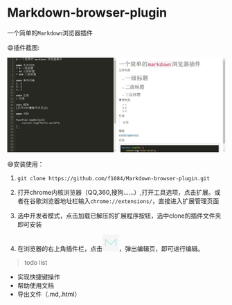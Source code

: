 # Markdown-browser-plugin
一个简单的`Markdown`浏览器插件

:smile:插件截图:

![:smile:插件截图](https://github.com/f1084/Markdown-browser-plugin/blob/master/shot.jpg)

:smile:安装使用：
1. `git clone https://github.com/f1084/Markdown-browser-plugin.git`

2. 打开chrome内核浏览器（QQ,360,搜狗……）,打开工具选项，点击扩展。或者在谷歌浏览器地址栏输入`chrome://extensions/`，直接进入扩展管理页面

3. 选中开发者模式，点击加载已解压的扩展程序按钮，选中clone的插件文件夹即可安装

4. 在浏览器的右上角插件栏，点击![:smile:插件图标](https://github.com/f1084/Markdown-browser-plugin/blob/master/icon.png)，弹出编辑页，即可进行编辑。

> todo list

- 实现快捷键操作
- 帮助使用文档
- 导出文件（.md,.html）
